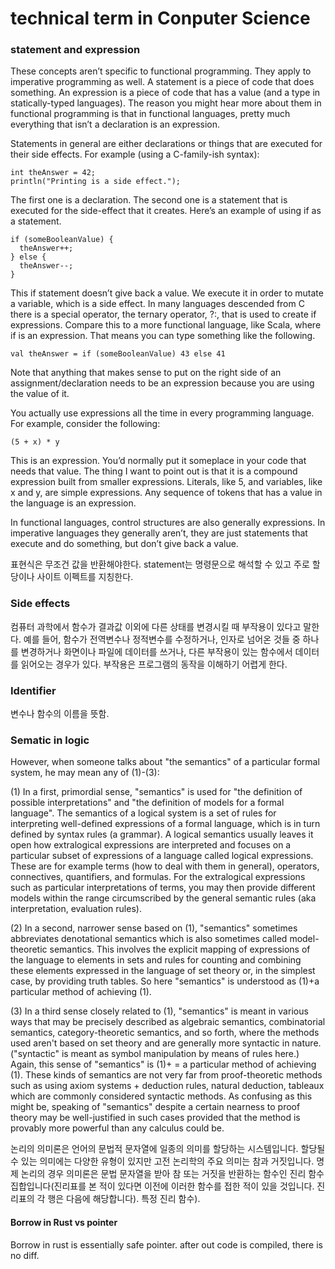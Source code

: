 # technical term in Conputer Science

### statement and expression

These concepts aren’t specific to functional programming. They apply to imperative programming as well. A statement is a piece of code that does something. An expression is a piece of code that has a value (and a type in statically-typed languages). The reason you might hear more about them in functional programming is that in functional languages, pretty much everything that isn’t a declaration is an expression.

Statements in general are either declarations or things that are executed for their side effects. For example (using a C-family-ish syntax):

    int theAnswer = 42; 
    println("Printing is a side effect."); 

The first one is a declaration. The second one is a statement that is executed for the side-effect that it creates. Here’s an example of using if as a statement.

    if (someBooleanValue) { 
      theAnswer++; 
    } else { 
      theAnswer--; 
    } 

This if statement doesn’t give back a value. We execute it in order to mutate a variable, which is a side effect. In many languages descended from C there is a special operator, the ternary operator, ?:, that is used to create if expressions. Compare this to a more functional language, like Scala, where if is an expression. That means you can type something like the following.

    val theAnswer = if (someBooleanValue) 43 else 41 

Note that anything that makes sense to put on the right side of an assignment/declaration needs to be an expression because you are using the value of it.

You actually use expressions all the time in every programming language. For example, consider the following:

    (5 + x) * y 

This is an expression. You’d normally put it someplace in your code that needs that value. The thing I want to point out is that it is a compound expression built from smaller expressions. Literals, like 5, and variables, like x and y, are simple expressions. Any sequence of tokens that has a value in the language is an expression.

In functional languages, control structures are also generally expressions. In imperative languages they generally aren’t, they are just statements that execute and do something, but don’t give back a value.

표현식은 무조건 값을 반환해야한다. statement는 명령문으로 해석할 수 있고 주로 할당이나 사이트 이펙트를 지칭한다.

### Side effects

컴퓨터 과학에서 함수가 결과값 이외에 다른 상태를 변경시킬 때 부작용이 있다고 말한다. 예를 들어, 함수가 전역변수나 정적변수를 수정하거나, 인자로 넘어온 것들 중 하나를 변경하거나 화면이나 파일에 데이터를 쓰거나, 다른 부작용이 있는 함수에서 데이터를 읽어오는 경우가 있다. 부작용은 프로그램의 동작을 이해하기 어렵게 한다.

### Identifier 

변수나 함수의 이름을 뜻함.

### Sematic in logic

However, when someone talks about "the semantics" of a particular formal system, he may mean any of (1)-(3):

(1) In a first, primordial sense, "semantics" is used for "the definition of possible interpretations" and "the definition of models for a formal language".
The semantics of a logical system is a set of rules for interpreting well-defined expressions of a formal language, which is in turn defined by syntax rules (a grammar). A logical semantics usually leaves it open how extralogical expressions are interpreted and focuses on a particular subset of expressions of a language called logical expressions. These are for example terms (how to deal with them in general), operators, connectives, quantifiers, and formulas. For the extralogical expressions such as particular interpretations of terms, you may then provide different models within the range circumscribed by the general semantic rules (aka interpretation, evaluation rules).

(2) In a second, narrower sense based on (1), "semantics" sometimes abbreviates denotational semantics which is also sometimes called model-theoretic semantics. This involves the explicit mapping of expressions of the language to elements in sets and rules for counting and combining these elements expressed in the language of set theory or, in the simplest case, by providing truth tables.
So here "semantics" is understood as (1)+a particular method of achieving (1).

(3) In a third sense closely related to (1), "semantics" is meant in various ways that may be precisely described as algebraic semantics, combinatorial semantics, category-theoretic semantics, and so forth, where the methods used aren't based on set theory and are generally more syntactic in nature. ("syntactic" is meant as symbol manipulation by means of rules here.) Again, this sense of "semantics" is (1)+ = a particular method of achieving (1).
These kinds of semantics are not very far from proof-theoretic methods such as using axiom systems + deduction rules, natural deduction, tableaux which are commonly considered syntactic methods.
As confusing as this might be, speaking of "semantics" despite a certain nearness to proof theory may be well-justified in such cases provided that the method is provably more powerful than any calculus could be. 

논리의 의미론은 언어의 문법적 문자열에 일종의 의미를 할당하는 시스템입니다. 할당될 수 있는 의미에는 다양한 유형이 있지만 고전 논리학의 주요 의미는 참과 거짓입니다. 명제 논리의 경우 의미론은 문법 문자열을 받아 참 또는 거짓을 반환하는 함수인 진리 함수 집합입니다(진리표를 본 적이 있다면 이전에 이러한 함수를 접한 적이 있을 것입니다. 진리표의 각 행은 다음에 해당합니다). 특정 진리 함수).

#### Borrow in Rust vs pointer

Borrow in rust is essentially safe pointer. after out code is compiled, there is no diff. 

